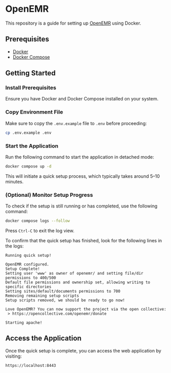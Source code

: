 # OpenEMR

This repository is a guide for setting up [OpenEMR](https://www.open-emr.org/) using Docker.

## Prerequisites

- [Docker](https://www.docker.com/get-started)
- [Docker Compose](https://docs.docker.com/compose/)

## Getting Started

### Install Prerequisites

Ensure you have Docker and Docker Compose installed on your system.

### Copy Environment File

Make sure to copy the `.env.example` file to `.env` before proceeding:

```sh
cp .env.example .env
```

### Start the Application

Run the following command to start the application in detached mode:

```sh
docker compose up -d
```

This will initiate a quick setup process, which typically takes around 5–10 minutes.

### (Optional) Monitor Setup Progress

To check if the setup is still running or has completed, use the following command:

```sh
docker compose logs --follow
```

Press `Ctrl-C` to exit the log view.

To confirm that the quick setup has finished, look for the following lines in the logs:

```
Running quick setup!

OpenEMR configured.
Setup Complete!
Setting user 'www' as owner of openemr/ and setting file/dir permissions to 400/500
Default file permissions and ownership set, allowing writing to specific directories
Setting sites/default/documents permissions to 700
Removing remaining setup scripts
Setup scripts removed, we should be ready to go now!

Love OpenEMR? You can now support the project via the open collective:
 > https://opencollective.com/openemr/donate

Starting apache!
```

## Access the Application

Once the quick setup is complete, you can access the web application by visiting:

```
https://localhost:8443
```
